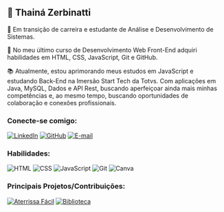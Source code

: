 ## 👩 Thainá Zerbinatti

📎 Em transição de carreira e estudante de Análise e Desenvolvimento de Sistemas.

🚀 No meu último curso de Desenvolvimento Web Front-End adquiri habilidades em HTML, CSS, JavaScript, Git e GitHub.

📚 Atualmente, estou aprimorando meus estudos em JavaScript e estudando Back-End na Imersão Start Tech da Totvs. Com aplicações em Java, MySQL, Dados e API Rest, buscando aperfeiçoar ainda mais minhas competências e, ao mesmo tempo, buscando oportunidades de colaboração e conexões profissionais.

### Conecte-se comigo:
[![LinkedIn](https://img.shields.io/badge/Linkedin-161b22?style=for-the-badge&logo=linkedin&logoColor=blue)](https://www.linkedin.com/in/thain%C3%A1-zerbinatti-ramos-0a686b1b3/)
[![GitHub](https://img.shields.io/badge/GitHub-161b22?style=for-the-badge&logo=github&logoColor=FFF)](https://github.com/thaizerbinatti)
[![E-mail](https://img.shields.io/badge/Email-161b22?style=for-the-badge&logo=gmail)](mailto:thatazerb@gmail.com)

### Habilidades:
![HTML](https://img.shields.io/badge/HTML-161b22?style=for-the-badge&logo=html5)
![CSS](https://img.shields.io/badge/CSS-161b22?style=for-the-badge&logo=css3&logoColor=%231572B6)
![JavaScript](https://img.shields.io/badge/JavaScript-161b22.svg?style=for-the-badge&logo=javascript)
![Git](https://img.shields.io/badge/Git-161b22.svg?style=for-the-badge&logo=git)
![Canva](https://img.shields.io/badge/Canva-161b22?style=for-the-badge&logo=canva)

### Principais Projetos/Contribuições:
[![Aterrissa Fácil](https://github-readme-stats.vercel.app/api/pin/?username=thaizerbinatti&repo=AterrissaFacil&bg_color=161b22&border_color=161b22&show_icons=true&icon_color=237e18&title_color=af3dac&text_color=FFF)](https://github.com/thaizerbinatti/AterrissaFacil)
[![Biblioteca](https://github-readme-stats.vercel.app/api/pin/?username=thaizerbinatti&repo=Projeto-Biblioteca-IOS&bg_color=161b22&border_color=161b22&show_icons=true&icon_color=237e18&title_color=af3dac&text_color=FFF)](https://github.com/thaizerbinatti/Projeto-Biblioteca-IOS)
